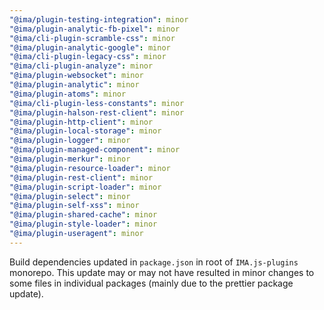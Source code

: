 ```yaml
---
"@ima/plugin-testing-integration": minor
"@ima/plugin-analytic-fb-pixel": minor
"@ima/cli-plugin-scramble-css": minor
"@ima/plugin-analytic-google": minor
"@ima/cli-plugin-legacy-css": minor
"@ima/cli-plugin-analyze": minor
"@ima/plugin-websocket": minor
"@ima/plugin-analytic": minor
"@ima/plugin-atoms": minor
"@ima/cli-plugin-less-constants": minor
"@ima/plugin-halson-rest-client": minor
"@ima/plugin-http-client": minor
"@ima/plugin-local-storage": minor
"@ima/plugin-logger": minor
"@ima/plugin-managed-component": minor
"@ima/plugin-merkur": minor
"@ima/plugin-resource-loader": minor
"@ima/plugin-rest-client": minor
"@ima/plugin-script-loader": minor
"@ima/plugin-select": minor
"@ima/plugin-self-xss": minor
"@ima/plugin-shared-cache": minor
"@ima/plugin-style-loader": minor
"@ima/plugin-useragent": minor
---
```


Build dependencies updated in `package.json` in root of `IMA.js-plugins` monorepo.
This update may or may not have resulted in minor changes to some files in individual packages (mainly due to the prettier package update).


